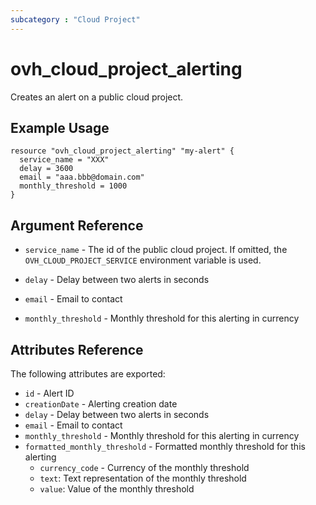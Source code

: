 ```yaml
---
subcategory : "Cloud Project"
---
```


# ovh_cloud_project_alerting

Creates an alert on a public cloud project.

## Example Usage

```hcl
resource "ovh_cloud_project_alerting" "my-alert" {
  service_name = "XXX"
  delay = 3600
  email = "aaa.bbb@domain.com"
  monthly_threshold = 1000
}
```

## Argument Reference

* `service_name` - The id of the public cloud project. If omitted,
    the `OVH_CLOUD_PROJECT_SERVICE` environment variable is used. 

* `delay` - Delay between two alerts in seconds
* `email` - Email to contact
* `monthly_threshold` - Monthly threshold for this alerting in currency

## Attributes Reference

The following attributes are exported:

* `id` - Alert ID
* `creationDate` - Alerting creation date
* `delay` - Delay between two alerts in seconds
* `email` - Email to contact
* `monthly_threshold` - Monthly threshold for this alerting in currency
* `formatted_monthly_threshold` - Formatted monthly threshold for this alerting
  * `currency_code` - Currency of the monthly threshold
  * `text`: Text representation of the monthly threshold
  * `value`: Value of the monthly threshold
